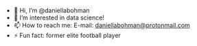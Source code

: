 - 👋 Hi, I’m @daniellabohman
- 👀 I’m interested in data science!
- 📫 How to reach me: E-mail: daniellabohman@protonmail.com
- ⚡ Fun fact: former elite football player  

